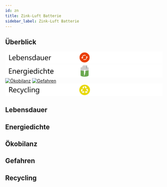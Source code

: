 ```yaml
---
id: zn
title: Zink-Luft Batterie
sidebar_label: Zink-Luft Batterie
---
```


## Überblick

[![Lebensdauer](assets/lebensdauer_rot.png)](bat#lebensdauer)
[![Energiedichte](assets/Energiedichte_mittel.png)](bat#energiedichte)
[![Ökobilanz](assets/Ökobilanz_rot.png)](bat#ökobilanz)
[![Gefahren](assets/Gefahren_grün.png)](bat#gefahren)
[![Recycling](assets/Recycling_gelb.png)](bat#recycling)

## Lebensdauer

## Energiedichte

## Ökobilanz

## Gefahren

## Recycling
